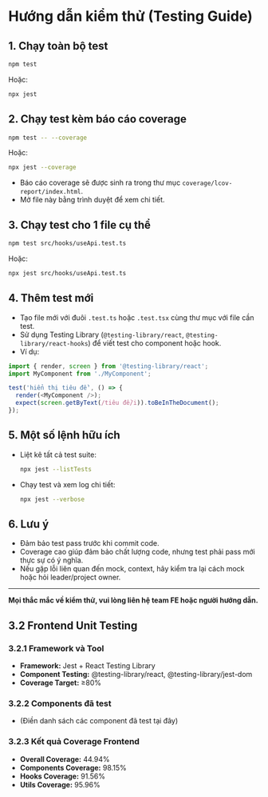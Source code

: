 # Hướng dẫn kiểm thử (Testing Guide)

## 1. Chạy toàn bộ test

```bash
npm test
```
Hoặc:
```bash
npx jest
```

## 2. Chạy test kèm báo cáo coverage

```bash
npm test -- --coverage
```
Hoặc:
```bash
npx jest --coverage
```

- Báo cáo coverage sẽ được sinh ra trong thư mục `coverage/lcov-report/index.html`.
- Mở file này bằng trình duyệt để xem chi tiết.

## 3. Chạy test cho 1 file cụ thể

```bash
npm test src/hooks/useApi.test.ts
```
Hoặc:
```bash
npx jest src/hooks/useApi.test.ts
```

## 4. Thêm test mới
- Tạo file mới với đuôi `.test.ts` hoặc `.test.tsx` cùng thư mục với file cần test.
- Sử dụng Testing Library (`@testing-library/react`, `@testing-library/react-hooks`) để viết test cho component hoặc hook.
- Ví dụ:
```ts
import { render, screen } from '@testing-library/react';
import MyComponent from './MyComponent';

test('hiển thị tiêu đề', () => {
  render(<MyComponent />);
  expect(screen.getByText(/tiêu đề/i)).toBeInTheDocument();
});
```

## 5. Một số lệnh hữu ích
- Liệt kê tất cả test suite:
  ```bash
  npx jest --listTests
  ```
- Chạy test và xem log chi tiết:
  ```bash
  npx jest --verbose
  ```

## 6. Lưu ý
- Đảm bảo test pass trước khi commit code.
- Coverage cao giúp đảm bảo chất lượng code, nhưng test phải pass mới thực sự có ý nghĩa.
- Nếu gặp lỗi liên quan đến mock, context, hãy kiểm tra lại cách mock hoặc hỏi leader/project owner.

---
**Mọi thắc mắc về kiểm thử, vui lòng liên hệ team FE hoặc người hướng dẫn.** 

## 3.2 Frontend Unit Testing
### 3.2.1 Framework và Tool
- **Framework:** Jest + React Testing Library
- **Component Testing:** @testing-library/react, @testing-library/jest-dom
- **Coverage Target:** ≥80%

### 3.2.2 Components đã test
- (Điền danh sách các component đã test tại đây)

### 3.2.3 Kết quả Coverage Frontend
- **Overall Coverage:** 44.94%
- **Components Coverage:** 98.15%
- **Hooks Coverage:** 91.56%
- **Utils Coverage:** 95.96% 